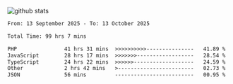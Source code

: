 
![github stats](https://github-readme-stats.vercel.app/api?username=realmahd1&show_icons=true&theme=codeSTACKr&hide_rank=true&count_private=true)

<!--START_SECTION:waka-->

```txt
From: 13 September 2025 - To: 13 October 2025

Total Time: 99 hrs 7 mins

PHP               41 hrs 31 mins  >>>>>>>>>>---------------   41.89 %
JavaScript        28 hrs 17 mins  >>>>>>>------------------   28.54 %
TypeScript        24 hrs 22 mins  >>>>>>-------------------   24.59 %
Other             2 hrs 42 mins   >------------------------   02.73 %
JSON              56 mins         -------------------------   00.95 %
```

<!--END_SECTION:waka-->
